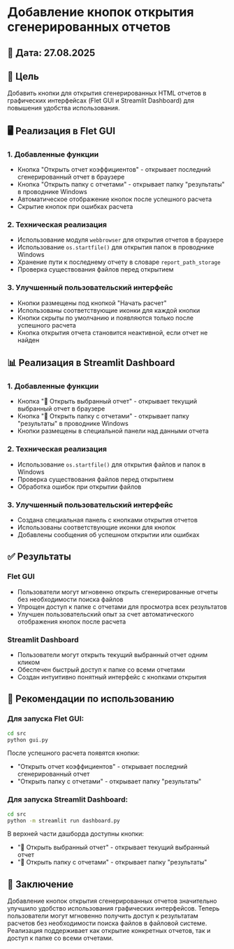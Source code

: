 # Добавление кнопок открытия сгенерированных отчетов

## 📅 Дата: 27.08.2025

## 🎯 Цель
Добавить кнопки для открытия сгенерированных HTML отчетов в графических интерфейсах (Flet GUI и Streamlit Dashboard) для повышения удобства использования.

## 🖥️ Реализация в Flet GUI

### 1. Добавленные функции
- Кнопка "Открыть отчет коэффициентов" - открывает последний сгенерированный отчет в браузере
- Кнопка "Открыть папку с отчетами" - открывает папку "результаты" в проводнике Windows
- Автоматическое отображение кнопок после успешного расчета
- Скрытие кнопок при ошибках расчета

### 2. Техническая реализация
- Использование модуля `webbrowser` для открытия отчетов в браузере
- Использование `os.startfile()` для открытия папок в проводнике Windows
- Хранение пути к последнему отчету в словаре `report_path_storage`
- Проверка существования файлов перед открытием

### 3. Улучшенный пользовательский интерфейс
- Кнопки размещены под кнопкой "Начать расчет"
- Использованы соответствующие иконки для каждой кнопки
- Кнопки скрыты по умолчанию и появляются только после успешного расчета
- Кнопка открытия отчета становится неактивной, если отчет не найден

## 📊 Реализация в Streamlit Dashboard

### 1. Добавленные функции
- Кнопка "📂 Открыть выбранный отчет" - открывает текущий выбранный отчет в браузере
- Кнопка "📂 Открыть папку с отчетами" - открывает папку "результаты" в проводнике Windows
- Кнопки размещены в специальной панели над данными отчета

### 2. Техническая реализация
- Использование `os.startfile()` для открытия файлов и папок в Windows
- Проверка существования файлов перед открытием
- Обработка ошибок при открытии файлов

### 3. Улучшенный пользовательский интерфейс
- Создана специальная панель с кнопками открытия отчетов
- Использованы соответствующие иконки для кнопок
- Добавлены сообщения об успешном открытии или ошибках

## ✅ Результаты

### Flet GUI
- Пользователи могут мгновенно открыть сгенерированные отчеты без необходимости поиска файлов
- Упрощен доступ к папке с отчетами для просмотра всех результатов
- Улучшен пользовательский опыт за счет автоматического отображения кнопок после расчета

### Streamlit Dashboard
- Пользователи могут открыть текущий выбранный отчет одним кликом
- Обеспечен быстрый доступ к папке со всеми отчетами
- Создан интуитивно понятный интерфейс с кнопками открытия

## 🚀 Рекомендации по использованию

### Для запуска Flet GUI:
```bash
cd src
python gui.py
```
После успешного расчета появятся кнопки:
- "Открыть отчет коэффициентов" - открывает последний сгенерированный отчет
- "Открыть папку с отчетами" - открывает папку "результаты"

### Для запуска Streamlit Dashboard:
```bash
cd src
python -m streamlit run dashboard.py
```
В верхней части дашборда доступны кнопки:
- "📂 Открыть выбранный отчет" - открывает текущий выбранный отчет
- "📂 Открыть папку с отчетами" - открывает папку "результаты"

## 📝 Заключение

Добавление кнопок открытия сгенерированных отчетов значительно улучшило удобство использования графических интерфейсов. Теперь пользователи могут мгновенно получить доступ к результатам расчетов без необходимости поиска файлов в файловой системе. Реализация поддерживает как открытие конкретных отчетов, так и доступ к папке со всеми отчетами.